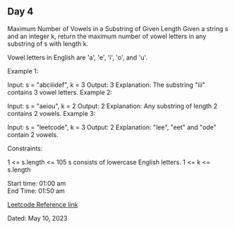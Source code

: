 ## Day 4

Maximum Number of Vowels in a Substring of Given Length
Given a string s and an integer k, return the maximum number of vowel letters in any substring of s with length k.

Vowel letters in English are 'a', 'e', 'i', 'o', and 'u'.

 

Example 1:

Input: s = "abciiidef", k = 3
Output: 3
Explanation: The substring "iii" contains 3 vowel letters.
Example 2:

Input: s = "aeiou", k = 2
Output: 2
Explanation: Any substring of length 2 contains 2 vowels.
Example 3:

Input: s = "leetcode", k = 3
Output: 2
Explanation: "lee", "eet" and "ode" contain 2 vowels.
 

Constraints:

1 <= s.length <= 105
s consists of lowercase English letters.
1 <= k <= s.length

Start time: 01:00 am <br/>
End Time: 01:50 am

[Leetcode Reference link](https://leetcode.com/problems/rotate-array/description/?envType=study-plan-v2&id=top-interview-150)

Dated: May 10, 2023